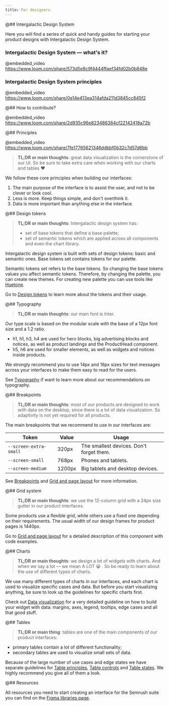 ```yaml
---
title: For designers
---
```


@## Intergalactic Design System

Here you will find a series of quick and handy guides for starting your product designs with Intergalactic Design System.

### Intergalactic Design System — what's it?

@embedded_video https://www.loom.com/share/573d5e8c9f4444ffaef34fd02b0b848e

### Intergalactic Design System principles

@embedded_video https://www.loom.com/share/0e14e413ea314afda211d3845cc845f2

@## How to contribute?

@embedded_video https://www.loom.com/share/2d935c96e823486384cf22142418a72b

@## Principles

@embedded_video https://www.loom.com/share/7fe17765621346ddbbf0b32c7d57d6bb

> **TL;DR or main thoughts**: great data visualization is the cornerstone of our UI. So be sure to take extra care when working with our charts and tables ❤️

We follow these core principles when building our interfaces:

1. The main purpose of the interface is to assist the user, and not to be clever or look cool.
2. Less is more. Keep things simple, and don't overthink it.
3. Data is more important than anything else in the interface.

<!-- See [Principles](/core-principles/principles/) if you want to dive deeper and learn more about them. -->

@## Design tokens

> **TL;DR or main thoughts**: Intergalactic design system has:
>
> - set of base tokens that define a base palette;
> - set of semantic tokens which are applied across all components and even the chart library.

Intergalactic design system is built with sets of design tokens: basic and semantic ones. Base tokens set contains tokens for our palette.

Semantic tokens set refers to the base tokens. So changing the base tokens values you affect semantic tokens. Therefore, by changing the palette, you can create new themes. For creating new palette you can use tools like [Huetone](https://huetone.ardov.me/).

Go to [Design tokens](/style/design-tokens) to learn more about the tokens and their usage.

@## Typography

> **TL;DR or main thoughts**: our main font is Inter.

Our type scale is based on the modular scale with the base of a 12px font size and a 1.2 ratio.

- h1, h1, h3, h4 are used for hero blocks, big advertising blocks and notices, as well as product landings and the ProductHead component.
- h5, h6 are used for smaller elements, as well as widgets and notices inside products.

We strongly recommend you to use 14px and 16px sizes for text messages across your interfaces to make them easy to read for the users.

See [Typography](/style/typography/) if want to learn more about our recommendations on typography.

@## Breakpoints

> **TL;DR or main thoughts**: most of our products are designed to work with data on the desktop, since there is a lot of data visualization. So adaptivity is not yet required for all products.

The main breakpoints that we recommend to use in our interfaces are:

| Token                  | Value  | Usage                                    |
| ---------------------- | ------ | ---------------------------------------- |
| `--screen-extra-small` | 320px  | The smallest devices. Don't forget them. |
| `--screen-small`       | 768px  | Phones and tablets.                      |
| `--screen-medium`      | 1200px | Big tablets and desktop devices.         |

See [Breakpoints](/layout/breakpoints/) and [Grid and page layout](/layout/grid-system/) for more information.

@## Grid system

> **TL;DR or main thoughts**: we use the 12-column grid with a 24px size gutter in our product interfaces.

Some products use a flexible grid, while others use a fixed one depending on their requirements. The usual width of our design frames for product pages is 1440px.

Go to [Grid and page layout](/layout/grid-system) for a detailed description of this component with code examples.

@## Charts

> **TL;DR or main thoughts**: we design a lot of widgets with charts. And when we say a lot — we mean A LOT 😀 . So be ready to learn about the use of different types of charts.

We use many different types of charts in our interfaces, and each chart is used to visualize specific cases and data. But before you start visualizing anything, be sure to look up the guidelines for specific charts first.

Check out [Data visualization](/data-display/d3-chart) for a very detailed guideline on how to build your widget with data: margins, axes, legend, tooltips, edge cases and all that good stuff.

@## Tables

> **TL;DR or main thing**: tables are one of the main components of our product interfaces:

- primary tables contain a lot of different functionality;
- secondary tables are used to visualize small sets of data.

Because of the large number of use cases and edge states we have separate guidelines for [Table principles](/table-group/table/), [Table controls](/table-group/table-controls/) and [Table states](/table-group/table-states/). We highly recommend you give all of them a look.

@## Resources

All resources you need to start creating an interface for the Semrush suite you can find on the [Figma libraries page](/get-started-guide/work-figma/).
